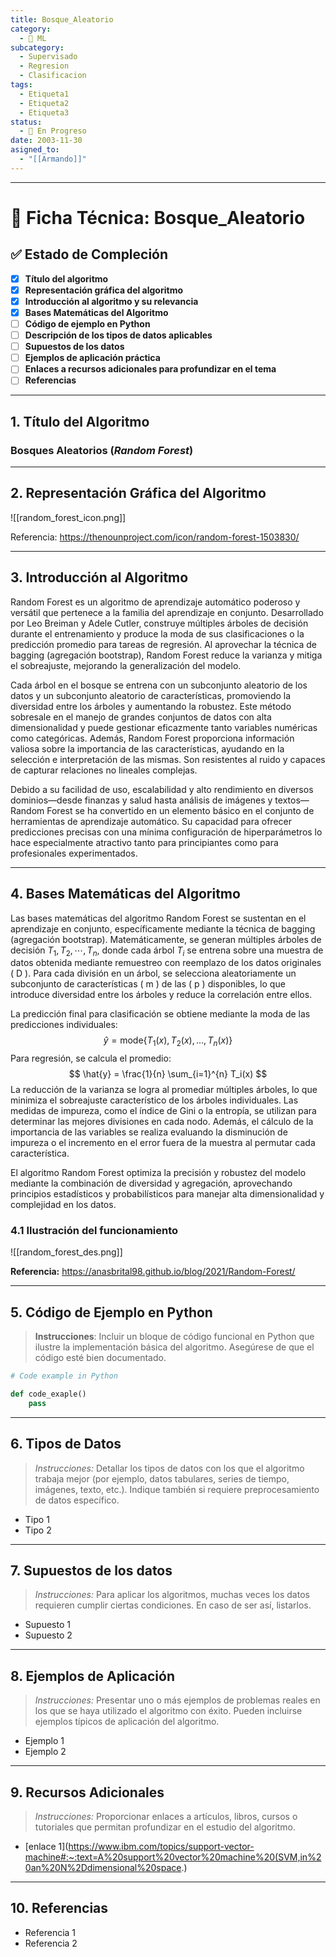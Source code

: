 ```yaml
---
title: Bosque_Aleatorio
category:
  - 🤖 ML
subcategory:
  - Supervisado
  - Regresion
  - Clasificacion
tags:
  - Etiqueta1
  - Etiqueta2
  - Etiqueta3
status:
  - 🔵 En Progreso
date: 2003-11-30
asigned_to:
  - "[[Armando]]"
---
```

--- 
# 📝 Ficha Técnica: Bosque_Aleatorio

## ✅ Estado de Compleción
- [x] **Título del algoritmo**
- [x] **Representación gráfica del algoritmo**
- [x] **Introducción al algoritmo y su relevancia**
- [x] **Bases Matemáticas del Algoritmo**
- [ ] **Código de ejemplo en Python**
- [ ] **Descripción de los tipos de datos aplicables**
- [ ] **Supuestos de los datos**
- [ ] **Ejemplos de aplicación práctica**
- [ ] **Enlaces a recursos adicionales para profundizar en el tema**
- [ ] **Referencias**

---
## 1. Título del Algoritmo

### **Bosques Aleatorios (*Random Forest*)**

---
## 2. Representación Gráfica del Algoritmo

![[random_forest_icon.png]]

Referencia: https://thenounproject.com/icon/random-forest-1503830/ 

---
## 3. Introducción al Algoritmo 

Random Forest es un algoritmo de aprendizaje automático poderoso y versátil que pertenece a la familia del aprendizaje en conjunto. Desarrollado por Leo Breiman y Adele Cutler, construye múltiples árboles de decisión durante el entrenamiento y produce la moda de sus clasificaciones o la predicción promedio para tareas de regresión. Al aprovechar la técnica de bagging (agregación bootstrap), Random Forest reduce la varianza y mitiga el sobreajuste, mejorando la generalización del modelo. 

Cada árbol en el bosque se entrena con un subconjunto aleatorio de los datos y un subconjunto aleatorio de características, promoviendo la diversidad entre los árboles y aumentando la robustez. Este método sobresale en el manejo de grandes conjuntos de datos con alta dimensionalidad y puede gestionar eficazmente tanto variables numéricas como categóricas. Además, Random Forest proporciona información valiosa sobre la importancia de las características, ayudando en la selección e interpretación de las mismas. Son resistentes al ruido y capaces de capturar relaciones no lineales complejas. 

Debido a su facilidad de uso, escalabilidad y alto rendimiento en diversos dominios—desde finanzas y salud hasta análisis de imágenes y textos—Random Forest se ha convertido en un elemento básico en el conjunto de herramientas de aprendizaje automático. Su capacidad para ofrecer predicciones precisas con una mínima configuración de hiperparámetros lo hace especialmente atractivo tanto para principiantes como para profesionales experimentados.


---
## 4. Bases Matemáticas del Algoritmo

Las bases matemáticas del algoritmo Random Forest se sustentan en el aprendizaje en conjunto, específicamente mediante la técnica de bagging (agregación bootstrap). Matemáticamente, se generan múltiples árboles de decisión $T_1, T_2, \cdots, T_n$, donde cada árbol $T_i$ se entrena sobre una muestra de datos obtenida mediante remuestreo con reemplazo de los datos originales \( D \). Para cada división en un árbol, se selecciona aleatoriamente un subconjunto de características \( m \) de las \( p \) disponibles, lo que introduce diversidad entre los árboles y reduce la correlación entre ellos.

La predicción final para clasificación se obtiene mediante la moda de las predicciones individuales:
$$
\hat{y} = \text{mode}\{T_1(x), T_2(x), \ldots, T_n(x)\}
$$
Para regresión, se calcula el promedio:
$$
\hat{y} = \frac{1}{n} \sum_{i=1}^{n} T_i(x)
$$
La reducción de la varianza se logra al promediar múltiples árboles, lo que minimiza el sobreajuste característico de los árboles individuales. Las medidas de impureza, como el índice de Gini o la entropía, se utilizan para determinar las mejores divisiones en cada nodo. Además, el cálculo de la importancia de las variables se realiza evaluando la disminución de impureza o el incremento en el error fuera de la muestra al permutar cada característica.

El algoritmo Random Forest optimiza la precisión y robustez del modelo mediante la combinación de diversidad y agregación, aprovechando principios estadísticos y probabilísticos para manejar alta dimensionalidad y complejidad en los datos.

### 4.1 Ilustración del funcionamiento 

![[random_forest_des.png]]

**Referencia:** https://anasbrital98.github.io/blog/2021/Random-Forest/ 

---
## 5. Código de Ejemplo en Python

 >**Instrucciones**: Incluir un bloque de código funcional en Python que ilustre la implementación básica del algoritmo. Asegúrese de que el código esté bien documentado.

```python
# Code example in Python

def code_exaple()
	pass
````

---
## 6.  Tipos de Datos

>*Instrucciones:* Detallar los tipos de datos con los que el algoritmo trabaja mejor (por ejemplo, datos tabulares, series de tiempo, imágenes, texto, etc.). Indique también si requiere preprocesamiento de datos específico.

- Tipo 1
- Tipo 2

---
## 7.  Supuestos de los datos

>*Instrucciones:* Para aplicar los algoritmos, muchas veces los datos requieren cumplir ciertas condiciones. En caso de ser así, listarlos. 

- Supuesto 1
- Supuesto 2
--- 
## 8. Ejemplos de Aplicación

> *Instrucciones:* Presentar uno o más ejemplos de problemas reales en los que se haya utilizado el algoritmo con éxito. Pueden incluirse ejemplos típicos de aplicación del algoritmo.

- Ejemplo 1
- Ejemplo 2
---
## 9. Recursos Adicionales

> *Instrucciones:* Proporcionar enlaces a artículos, libros, cursos o tutoriales que permitan profundizar en el estudio del algoritmo.

- [enlace 1](https://www.ibm.com/topics/support-vector-machine#:~:text=A%20support%20vector%20machine%20(SVM,in%20an%20N%2Ddimensional%20space.)
---
## 10. Referencias

- Referencia 1
- Referencia 2